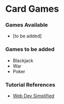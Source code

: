 # Card Games


### Games Available
- [to be added]

### Games to be added
- Blackjack
- War
- Poker

### Tutorial References
- [Web Dev Simplified](https://www.youtube.com/watch?v=NxRwIZWjLtE)

